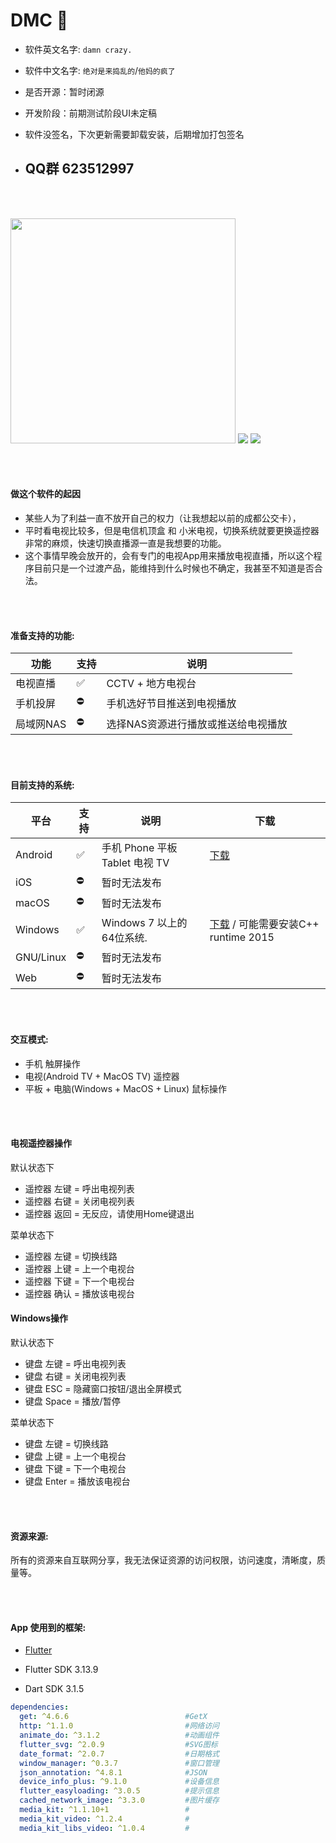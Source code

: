 # <strong>DMC 💖 </strong>

- 软件英文名字:   `damn crazy.`

- 软件中文名字:   `绝对是来捣乱的`/`他妈的疯了`

- 是否开源：暂时闭源
- 开发阶段：前期测试阶段UI未定稿
- 软件没签名，下次更新需要卸载安装，后期增加打包签名

- ## QQ群 623512997

<br></br>

<img src="https://raw.githubusercontent.com/944095635/DMC/master/phone.png" width='360'>
<img src="https://raw.githubusercontent.com/944095635/DMC/master/mac.png" >
<img src="https://raw.githubusercontent.com/944095635/DMC/master/desktop.png" >


<br></br>
#### 做这个软件的起因

- 某些人为了利益一直不放开自己的权力（让我想起以前的成都公交卡），
- 平时看电视比较多，但是电信机顶盒 和 小米电视，切换系统就要更换遥控器非常的麻烦，快速切换直播源一直是我想要的功能。
- 这个事情早晚会放开的，会有专门的电视App用来播放电视直播，所以这个程序目前只是一个过渡产品，能维持到什么时候也不确定，我甚至不知道是否合法。

<br></br>
#### 准备支持的功能:

| 功能 | 支持 | 说明 | 
| -------- | ----- | ----- |
| 电视直播     | ✅    |  CCTV + 地方电视台  |
| 手机投屏  | ⛔    |  手机选好节目推送到电视播放  |
| 局域网NAS    | ⛔    |  选择NAS资源进行播放或推送给电视播放 |

<br></br>
#### 目前支持的系统:

| 平台 | 支持 | 说明 | 下载 |
| -------- | ----- | ----- | ---- |
| Android     | ✅    | 手机 Phone 平板 Tablet 电视 TV  | [下载](https://github.com/944095635/DMC/releases) |
| iOS         | ⛔    | 暂时无法发布         |  |
| macOS       | ⛔    | 暂时无法发布         |  |
| Windows     | ✅    | Windows 7 以上的64位系统. | [下载](https://github.com/944095635/DMC/releases) / 可能需要安装C++ runtime 2015|
| GNU/Linux   | ⛔    | 暂时无法发布   |   |
| Web         | ⛔    | 暂时无法发布    |  |

<br></br>
#### 交互模式:
- 手机 触屏操作
- 电视(Android TV + MacOS TV) 遥控器
- 平板 + 电脑(Windows + MacOS + Linux) 鼠标操作

<br></br>
#### 电视遥控器操作
默认状态下
- 遥控器 左键 = 呼出电视列表
- 遥控器 右键 = 关闭电视列表
- 遥控器 返回 = 无反应，请使用Home键退出

菜单状态下
- 遥控器 左键 = 切换线路
- 遥控器 上键 = 上一个电视台
- 遥控器 下键 = 下一个电视台
- 遥控器 确认 = 播放该电视台

#### Windows操作

默认状态下
- 键盘 左键 = 呼出电视列表
- 键盘 右键 = 关闭电视列表
- 键盘 ESC = 隐藏窗口按钮/退出全屏模式
- 键盘 Space = 播放/暂停

菜单状态下
- 键盘 左键 = 切换线路
- 键盘 上键 = 上一个电视台
- 键盘 下键 = 下一个电视台
- 键盘 Enter = 播放该电视台

<br></br>
#### 资源来源:

所有的资源来自互联网分享，我无法保证资源的访问权限，访问速度，清晰度，质量等。

<br></br>
#### App 使用到的框架:
- [Flutter](https://flutter.dev/)
  
- Flutter SDK 3.13.9

- Dart SDK 3.1.5

```yaml
dependencies:
  get: ^4.6.6                          #GetX
  http: ^1.1.0                         #网络访问
  animate_do: ^3.1.2                   #动画组件
  flutter_svg: ^2.0.9                  #SVG图标
  date_format: ^2.0.7                  #日期格式
  window_manager: ^0.3.7               #窗口管理
  json_annotation: ^4.8.1              #JSON
  device_info_plus: ^9.1.0             #设备信息
  flutter_easyloading: ^3.0.5          #提示信息
  cached_network_image: ^3.3.0         #图片缓存
  media_kit: ^1.1.10+1                 #
  media_kit_video: ^1.2.4              #
  media_kit_libs_video: ^1.0.4         #
```
